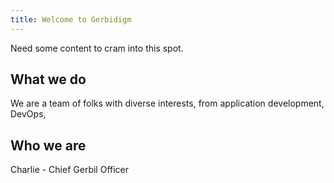 ```yaml
---
title: Welcome to Gerbidigm
---
```


Need some content to cram into this spot.

## What we do

We are a team of folks with diverse interests, from application development, DevOps, 

## Who we are

Charlie - Chief Gerbil Officer
